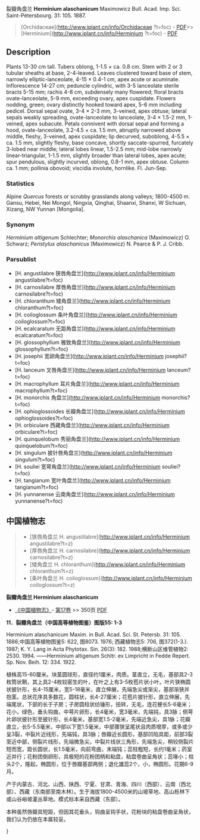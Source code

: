 裂瓣角盘兰 **Herminium alaschanicum** Maximowicz Bull. Acad. Imp. Sci. Saint-Pétersbourg. 31: 105. 1887.

> [Orchidaceae](http://www.iplant.cn/info/Orchidaceae ?t=foc) - [PDF](http://iplant.cn/foc/pdf/Orchidaceae.pdf)>>[Herminium](http://www.iplant.cn/info/Herminium ?t=foc) - [PDF](http://www.iplant.cn/foc/pdf/Herminium.pdf)

## Description

Plants 13-30 cm tall. Tubers oblong, 1-1.5 × ca. 0.8 cm. Stem with 2 or 3 tubular sheaths at base, 2-4-leaved. Leaves clustered toward base of stem, narrowly elliptic-lanceolate, 4-15 × 0.4-1 cm, apex acute or acuminate. Inflorescence 14-27 cm; peduncle cylindric, with 3-5 lanceolate sterile bracts 5-15 mm; rachis 4-8 cm, subdensely many flowered; floral bracts ovate-lanceolate, 5-9 mm, exceeding ovary, apex cuspidate. Flowers nodding, green; ovary distinctly hooked toward apex, 5-6 mm including pedicel. Dorsal sepal ovate, 3-4 × 2-3 mm, 3-veined, apex obtuse; lateral sepals weakly spreading, ovate-lanceolate to lanceolate, 3-4 × 1.5-2 mm, 1-veined, apex subacute. Petals connivent with dorsal sepal and forming a hood, ovate-lanceolate, 3.2-4.5 × ca. 1.5 mm, abruptly narrowed above middle, fleshy, 3-veined, apex cuspidate; lip decurved, suboblong, 4-5.5 × ca. 1.5 mm, slightly fleshy, base concave, shortly saccate-spurred, furcately 3-lobed near middle; lateral lobes linear, 1.5-2.5 mm; mid-lobe narrowly linear-triangular, 1-1.5 mm, slightly broader than lateral lobes, apex acute; spur pendulous, slightly incurved, oblong, 0.8-1 mm, apex obtuse. Column ca. 1 mm; pollinia obovoid; viscidia involute, hornlike. Fl. Jun-Sep.

### Statistics
Alpine *Quercus* forests or scrubby grasslands along valleys; 1800-4500 m. Gansu, Hebei, Nei Mongol, Ningxia, Qinghai, Shaanxi, Shanxi, W Sichuan, Xizang, NW Yunnan [Mongolia].

### Synonym
*Herminium altigenum* Schlechter; *Monorchis alaschanica* (Maximowicz) O. Schwarz; *Peristylus alaschanicus* (Maximowicz) N. Pearce & P. J. Cribb.

### Parsublist

* [H.  angustilabre  狭唇角盘兰](http://www.iplant.cn/info/Herminium angustilabre?t=foc)
* [H.  carnosilabre  厚唇角盘兰](http://www.iplant.cn/info/Herminium carnosilabre?t=foc)
* [H.  chloranthum  矮角盘兰](http://www.iplant.cn/info/Herminium chloranthum?t=foc)
* [H.  coiloglossum  条叶角盘兰](http://www.iplant.cn/info/Herminium coiloglossum?t=foc)
* [H.  ecalcaratum  无距角盘兰](http://www.iplant.cn/info/Herminium ecalcaratum?t=foc)
* [H.  glossophyllum  雅致角盘兰](http://www.iplant.cn/info/Herminium glossophyllum?t=foc)
* [H.  josephii  宽卵角盘兰](http://www.iplant.cn/info/Herminium josephii?t=foc)
* [H.  lanceum  叉唇角盘兰](http://www.iplant.cn/info/Herminium lanceum?t=foc)
* [H.  macrophyllum  耳片角盘兰](http://www.iplant.cn/info/Herminium macrophyllum?t=foc)
* [H.  monorchis  角盘兰](http://www.iplant.cn/info/Herminium monorchis?t=foc)
* [H.  ophioglossoides  长瓣角盘兰](http://www.iplant.cn/info/Herminium ophioglossoides?t=foc)
* [H.  orbiculare  西藏角盘兰](http://www.iplant.cn/info/Herminium orbiculare?t=foc)
* [H.  quinquelobum  秀丽角盘兰](http://www.iplant.cn/info/Herminium quinquelobum?t=foc)
* [H.  singulum  披针唇角盘兰](http://www.iplant.cn/info/Herminium singulum?t=foc)
* [H.  souliei  宽萼角盘兰](http://www.iplant.cn/info/Herminium souliei?t=foc)
* [H.  tangianum  宽叶角盘兰](http://www.iplant.cn/info/Herminium tangianum?t=foc)
* [H.  yunnanense  云南角盘兰](http://www.iplant.cn/info/Herminium yunnanense?t=foc)

## 中国植物志

> * [狭唇角盘兰  H.  angustilabre](http://www.iplant.cn/info/Herminium angustilabre?t=z)
> * [厚唇角盘兰  H.  carnosilabre](http://www.iplant.cn/info/Herminium carnosilabre?t=z)
> * [矮角盘兰  H.  chloranthum](http://www.iplant.cn/info/Herminium chloranthum?t=z)
> * [条叶角盘兰  H.  coiloglossum](http://www.iplant.cn/info/Herminium coiloglossum?t=z)

**裂瓣角盘兰 Herminium alaschanicum**

* [《中国植物志》](http://www.iplant.cn/frps)- [第17卷](http://www.iplant.cn/frps/vol/17) >> 350页 [PDF](http://www.iplant.cn/frps/pdf/17/350.pdf)

**11．裂瓣角盘兰（中国高等植物图鉴）图版55: 1-3**

Herminium alaschanicum Maxim. in Bull. Acad. Sci. St. Petersb. 31: 105. 1886;中国高等植物图鉴5: 622, 图8073. 1976; 西藏植物志5: 706, 图372(1-3.). 1987; K. Y. Lang in Acta Phytotax. Sin. 26(3): 182. 1988;横断山区维管植物2: 2530. 1994. ——Herminium altigenum Schltr. ex Limpricht in Fedde Repert. Sp. Nov. Beih. 12: 334. 1922.

植株高15-60厘米。块茎圆球形，直径约1厘米，肉质。茎直立，无毛，基部具2-3枚筒状鞘，其上具2-4枚较密生的叶，在叶之上有3-5枚苞片状小叶。叶片狭椭圆状披针形，长4-15厘米，宽5-18毫米，直立伸展，先端急尖或渐尖，基部渐狭并抱茎。总状花序具多数花，圆柱状，长4-27厘米；花苞片披针形，直立伸展，先端尾状，下部的长于子房；子房圆柱状纺锤形，扭转，无毛，连花梗长5-6毫米；花小，绿色，垂头钩曲，中萼片卵形，长4毫米，宽3毫米，先端钝，具3脉；侧萼片卵状披针形至披针形，长4毫米，基部宽1.5-2毫米，先端近急尖，具1脉；花瓣直立，长5-5.5毫米，中部以下宽1.5毫米，中部骤狭呈尾状且肉质增厚，或多或少呈3裂，中裂片近线形，先端钝，具3脉；唇瓣近长圆形，基部凹陷具距，前部3裂至近中部，侧裂片线形，先端微急尖，中裂片线状三角形，先端急尖，稍较侧裂片短而宽，距长圆状，长1.5毫米，向前弯曲，末端钝；蕊柱粗短，长约1毫米；药室近并行；花粉团倒卵形，具极短的花粉团柄和粘盘，粘盘卷曲呈角状；蕊喙小；柱头2个，隆起，椭圆形，位于唇瓣基部两侧；退化雄蕊2个，小，椭圆形。花期6-9月。

产于内蒙古、河北、山西、陕西、宁夏、甘肃、青海、四川（西部）、云南（西北部）、西藏（东南部至南木林）。生于海拔1800-4500米的山坡草地、高山栎林下或山谷峪坡灌丛草地。模式标本采自西藏（东部）。

本种虽然唇瓣具短距，但因其花垂头，钩曲呈钩手状，花粉块的粘盘卷曲呈角状，我们认为仍放在本属较妥。

}